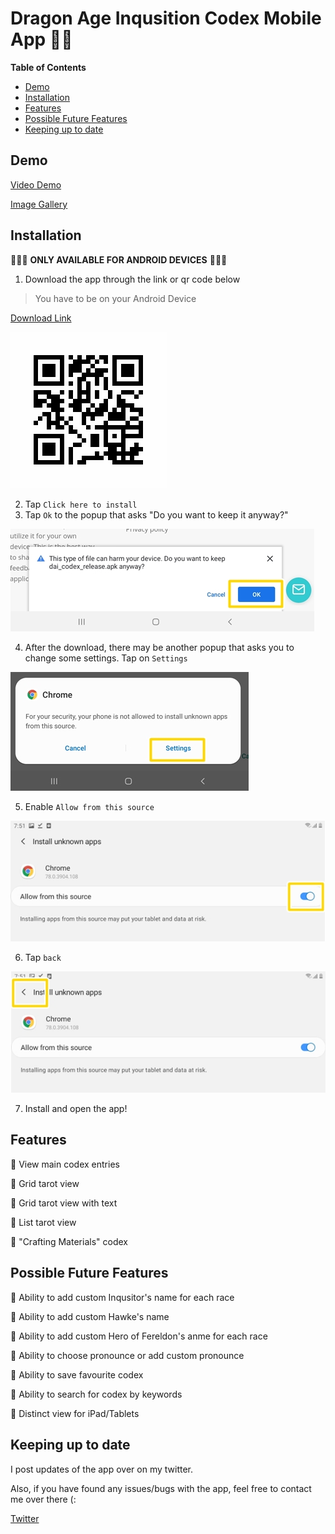 # Dragon Age Inqusition Codex Mobile App 🥚🐝
**Table of Contents**
- [Demo](##Demo)
- [Installation](##Installation)
- [Features](##Features)
- [Possible Future Features](##Possible-Future-Features)
- [Keeping up to date](##Keeping-up-to-date)

## Demo

[Video Demo](https://www.youtube.com/watch?v=G1P6coVNMHk)

[Image Gallery](https://imgur.com/a/trRVLnz)

## Installation
🛑🛑🛑 **ONLY AVAILABLE FOR ANDROID DEVICES** 🛑🛑🛑

1. Download the app through the link or qr code below

> You have to be on your Android Device

[Download Link](https://www.installonair.com/app-download-link/As8ozL)

![qr](images/qr.png)

2. Tap `Click here to install`
3. Tap `Ok` to the popup that asks "Do you want to keep it anyway?"

![Ok](images/harm_ok.jpg)

4. After the download, there may be another popup that asks you to change some settings. Tap on `Settings`

![Settings](images/settings.jpg)

5. Enable `Allow from this source`

![allow](images/allow.jpg)

6. Tap `back`

![back](images/back.jpg)

7. Install and open the app!

## Features
🐣 View main codex entries

🐣 Grid tarot view

🐣 Grid tarot view with text

🐣 List tarot view

🥚 "Crafting Materials" codex

## Possible Future Features

🥚 Ability to add custom Inqusitor's name for each race

🥚 Ability to add custom Hawke's name

🥚 Ability to add custom Hero of Fereldon's anme for each race

🥚 Ability to choose pronounce or add custom pronounce

🥚 Ability to save favourite codex

🥚 Ability to search for codex by keywords

🥚 Distinct view for iPad/Tablets

## Keeping up to date

I post updates of the app over on my twitter.

Also, if you have found any issues/bugs with the app, feel free to contact me over there (:

[Twitter](https://twitter.com/leechuyem)